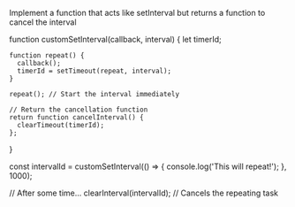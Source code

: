 Implement a function that acts like setInterval but returns a function to cancel the interval


function customSetInterval(callback, interval) {
    let timerId;
  
    function repeat() {
      callback();
      timerId = setTimeout(repeat, interval);
    }
  
    repeat(); // Start the interval immediately
  
    // Return the cancellation function
    return function cancelInterval() {
      clearTimeout(timerId);
    };
  }


  const intervalId = customSetInterval(() => {
    console.log('This will repeat!');
  }, 1000); 
  
  // After some time...
  clearInterval(intervalId); // Cancels the repeating task